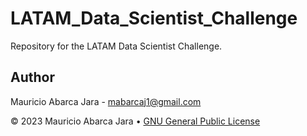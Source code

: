 # LATAM_Data_Scientist_Challenge

Repository for the LATAM Data Scientist Challenge.

## Author

Mauricio Abarca Jara - <mabarcaj1@gmail.com>

&copy; 2023 Mauricio Abarca Jara &bull; [GNU General Public License](LICENSE)
